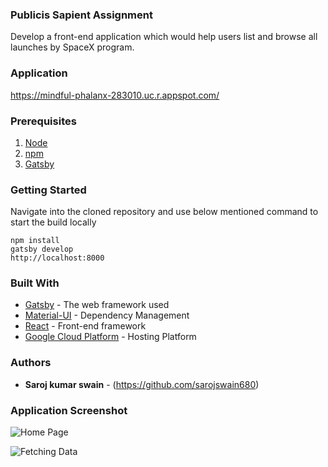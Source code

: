 ### Publicis Sapient Assignment

Develop a front-end application which would help users list and browse all launches by SpaceX program.

### Application

https://mindful-phalanx-283010.uc.r.appspot.com/

### Prerequisites

1. [Node](http://nodejs.org/)
2. [npm](https://npmjs.org/)
3. [Gatsby](https://www.gatsbyjs.org/docs/quick-start/)

### Getting Started

Navigate into the cloned repository and use below mentioned command to start the build locally

    npm install
    gatsby develop
    http://localhost:8000
    

### Built With

* [Gatsby](https://www.gatsbyjs.org) - The web framework used
* [Material-UI](https://material-ui.com/) - Dependency Management
* [React](https://reactjs.org/docs/getting-started.html) - Front-end framework
* [Google Cloud Platform](https://www.console.cloud.google.com) - Hosting Platform

### Authors

* **Saroj kumar swain** - (https://github.com/sarojswain680)

### Application Screenshot

![Home Page](https://github.com/harry6396/Publicis-Sapient-Assignment/blob/master/SS/2.png)

![Fetching Data](https://github.com/harry6396/Publicis-Sapient-Assignment/blob/master/SS/1.png)
